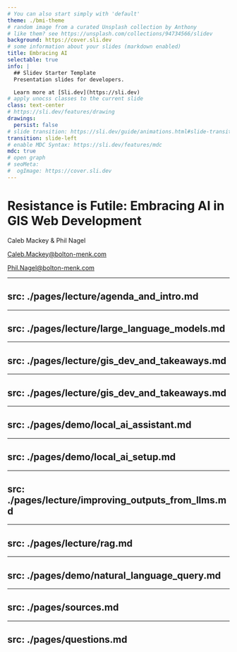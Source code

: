 ```yaml
---
# You can also start simply with 'default'
theme: ./bmi-theme
# random image from a curated Unsplash collection by Anthony
# like them? see https://unsplash.com/collections/94734566/slidev
background: https://cover.sli.dev
# some information about your slides (markdown enabled)
title: Embracing AI
selectable: true
info: |
  ## Slidev Starter Template
  Presentation slides for developers.

  Learn more at [Sli.dev](https://sli.dev)
# apply unocss classes to the current slide
class: text-center
# https://sli.dev/features/drawing
drawings:
  persist: false
# slide transition: https://sli.dev/guide/animations.html#slide-transitions
transition: slide-left
# enable MDC Syntax: https://sli.dev/features/mdc
mdc: true
# open graph
# seoMeta:
#  ogImage: https://cover.sli.dev
---
```


# Resistance is Futile: Embracing AI in GIS Web Development

Caleb Mackey & Phil Nagel


[Caleb.Mackey@bolton-menk.com](mailto:caleb.mackey@bolton-menk.com)

[Phil.Nagel@bolton-menk.com](mailto:phil.nagel@bolton-menk.com)
<div>
<QRCode />
</div>


---
src: ./pages/lecture/agenda_and_intro.md
---

---
src: ./pages/lecture/large_language_models.md
---


---
src: ./pages/lecture/gis_dev_and_takeaways.md
---


---
src: ./pages/lecture/gis_dev_and_takeaways.md
---

---
src: ./pages/demo/local_ai_assistant.md
---

---
src: ./pages/demo/local_ai_setup.md
---

---
src: ./pages/lecture/improving_outputs_from_llms.md
---

---
src: ./pages/lecture/rag.md
---

---
src: ./pages/demo/natural_language_query.md
---

---
src: ./pages/sources.md
---

---
src: ./pages/questions.md
---

<Toc text-sm minDepth="1" maxDepth="2" />
